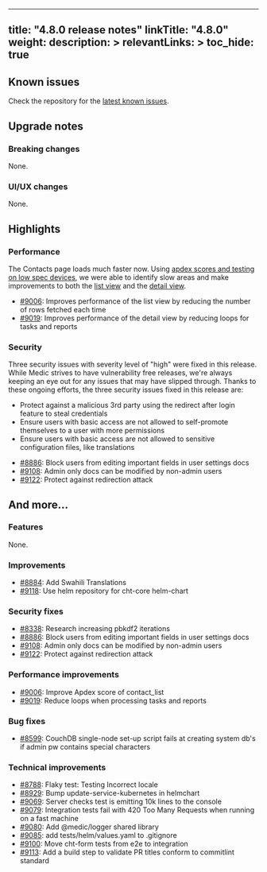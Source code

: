 
---
title: "4.8.0 release notes"
linkTitle: "4.8.0"
weight:
description: >
relevantLinks: >
toc_hide: true
---

## Known issues

Check the repository for the [latest known issues](https://github.com/medic/cht-core/issues?q=is%3Aissue+label%3A%22Affects%3A+4.8.0%22).

## Upgrade notes

### Breaking changes

None.

### UI/UX changes

None.


## Highlights

### Performance

The Contacts page loads much faster now. Using [apdex scores and testing on low spec devices](https://forum.communityhealthtoolkit.org/t/evaluating-app-performance-using-apdex-lets-dive-in-and-look-at-an-example/3475), we were able to identify slow areas and make improvements to both the [list view](https://forum.communityhealthtoolkit.org/t/performance-improvements-on-the-contacts-page-list-view/3501) and the [detail view](https://forum.communityhealthtoolkit.org/t/performance-improvements-on-the-contacts-page-detail-view/3486). 


- [#9006](https://github.com/medic/cht-core/issues/9006): Improves performance of the list view by reducing the number of rows fetched each time
- [#9019](https://github.com/medic/cht-core/issues/9019): Improves performance of the detail view by reducing loops for tasks and reports


### Security

Three  security issues with severity level of "high" were fixed in this release.  While Medic strives to have vulnerability free releases, we're always keeping an eye out for any issues that may have slipped through.  Thanks to these ongoing efforts, the three security issues fixed in this release are:

* Protect against a malicious 3rd party using the redirect after login feature to steal credentials
* Ensure users with basic access are not allowed to self-promote themselves to a user with more permissions
* Ensure users with basic access are not allowed to sensitive configuration files, like translations

- [#8886](https://github.com/medic/cht-core/issues/8886): Block users from editing important fields in user settings docs
- [#9108](https://github.com/medic/cht-core/issues/9108): Admin only docs can be modified by non-admin users
- [#9122](https://github.com/medic/cht-core/issues/9122): Protect against redirection attack

## And more...

### Features

None.

### Improvements

- [#8884](https://github.com/medic/cht-core/issues/8884): Add Swahili Translations
- [#9118](https://github.com/medic/cht-core/issues/9118): Use helm repository for cht-core helm-chart

### Security fixes

- [#8338](https://github.com/medic/cht-core/issues/8338): Research increasing pbkdf2 iterations
- [#8886](https://github.com/medic/cht-core/issues/8886): Block users from editing important fields in user settings docs
- [#9108](https://github.com/medic/cht-core/issues/9108): Admin only docs can be modified by non-admin users
- [#9122](https://github.com/medic/cht-core/issues/9122): Protect against redirection attack

### Performance improvements

- [#9006](https://github.com/medic/cht-core/issues/9006): Improve Apdex score of contact_list
- [#9019](https://github.com/medic/cht-core/issues/9019): Reduce loops when processing tasks and reports 

### Bug fixes

- [#8599](https://github.com/medic/cht-core/issues/8599): CouchDB single-node set-up script fails at creating system db's if admin pw contains special characters

### Technical improvements

- [#8788](https://github.com/medic/cht-core/issues/8788): Flaky test: Testing Incorrect locale
- [#8929](https://github.com/medic/cht-core/issues/8929): Bump update-service-kubernetes in helmchart
- [#9069](https://github.com/medic/cht-core/issues/9069): Server checks test is emitting 10k lines to the console
- [#9079](https://github.com/medic/cht-core/issues/9079): Integration tests fail with 420 Too Many Requests when running on a fast machine
- [#9080](https://github.com/medic/cht-core/issues/9080): Add @medic/logger shared library
- [#9085](https://github.com/medic/cht-core/issues/9085): add tests/helm/values.yaml to .gitignore
- [#9100](https://github.com/medic/cht-core/issues/9100): Move cht-form tests from e2e to integration
- [#9113](https://github.com/medic/cht-core/issues/9113): Add a build step to validate PR titles conform to commitlint standard



